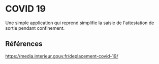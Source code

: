 # COVID 19

Une simple application qui reprend simplifie la saisie de l'attestation de sortie pendant confinement.

## Références
https://media.interieur.gouv.fr/deplacement-covid-19/